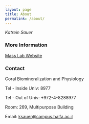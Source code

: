```yaml
---
layout: page
title: About
permalink: /about/
---
```

_Katrein Sauer_

### More Information

[Mass Lab Website](https://sites.google.com/marsci.haifa.ac.il/masslab/home?authuser=0/)  

### Contact

Coral Biomineralization and Physiology 

Tel - Inside Univ: 8977

Tel - Out of Univ: +972-4-8288977

Room: 269, Multipurpose Building

Email: ksauer@campus.haifa.ac.il
